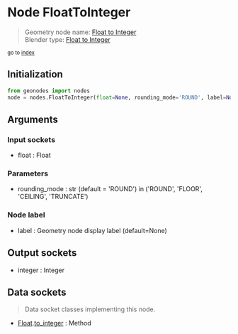 
# Node FloatToInteger

> Geometry node name: [Float to Integer](https://docs.blender.org/manual/en/latest/modeling/geometry_nodes/utilities/float_to_integer.html)<br>
  Blender type: [Float to Integer](https://docs.blender.org/api/current/bpy.types.FunctionNodeFloatToInt.html)
  
<sub>go to [index](/docs/index.md)</sub>

## Initialization

```python
from geonodes import nodes
node = nodes.FloatToInteger(float=None, rounding_mode='ROUND', label=None)
```



## Arguments


### Input sockets

- float : Float

### Parameters

- rounding_mode : str (default = 'ROUND') in ('ROUND', 'FLOOR', 'CEILING', 'TRUNCATE')

### Node label

- label : Geometry node display label (default=None)

## Output sockets

- integer : Integer

## Data sockets

> Data socket classes implementing this node.
  
  
- [Float](/docs/sockets/Float.md).[to_integer](/docs/sockets/Float.md#to_integer) : Method
  
